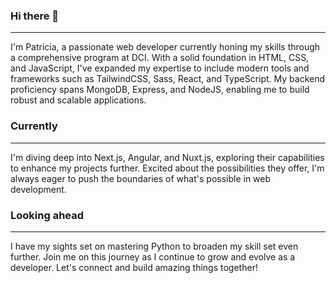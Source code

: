 ### Hi there 👋

---
I'm Patricia, a passionate web developer currently honing my skills through a comprehensive program at DCI. With a solid foundation in HTML, CSS, and JavaScript, I've expanded my expertise to include modern tools and frameworks such as TailwindCSS, Sass, React, and TypeScript. My backend proficiency spans MongoDB, Express, and NodeJS, enabling me to build robust and scalable applications.

### Currently
---
I'm diving deep into Next.js, Angular, and Nuxt.js, exploring their capabilities to enhance my projects further. Excited about the possibilities they offer, I'm always eager to push the boundaries of what's possible in web development.

### Looking ahead
---
I have my sights set on mastering Python to broaden my skill set even further. Join me on this journey as I continue to grow and evolve as a developer. Let's connect and build amazing things together!

